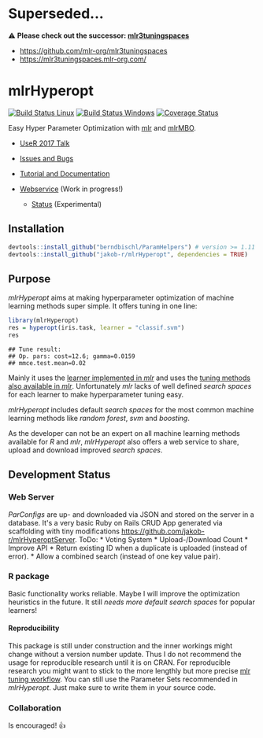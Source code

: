 # Superseded...

⚠️ **Please check out the successor: [mlr3tuningspaces](https://mlr3tuningspaces.mlr-org.com/)** 

- https://github.com/mlr-org/mlr3tuningspaces
- https://mlr3tuningspaces.mlr-org.com/


mlrHyperopt
===========

[![Build Status Linux](https://travis-ci.org/jakob-r/mlrHyperopt.svg?branch=master)](https://travis-ci.org/jakob-r/mlrHyperopt) [![Build Status Windows](https://ci.appveyor.com/api/projects/status/0nyd1gh5p19os07h?svg=true)](https://ci.appveyor.com/project/jakob-r/mlrhyperopt) [![Coverage Status](https://coveralls.io/repos/github/jakob-r/mlrHyperopt/badge.svg?branch=master)](https://coveralls.io/github/jakob-r/mlrHyperopt?branch=master)

Easy Hyper Parameter Optimization with [mlr](https://github.com/mlr-org/mlr/#-machine-learning-in-r) and [mlrMBO](http://mlr-org.github.io/mlrMBO/).

-   [UseR 2017 Talk](https://github.com/jakob-r/mlrHyperopt/raw/master/meta/useR2017/beamer/jakob_richter_mlrHyperopt.pdf)

-   [Issues and Bugs](https://github.com/jakob-r/mlrHyperopt/issues)
-   [Tutorial and Documentation](https://jakob-r.github.io/mlrHyperopt)
-   [Webservice](http://mlrhyperopt.jakob-r.de/parconfigs) (Work in progress!)
    -   [Status](http://mlrhyperopt.jakob-r.de/parconfigs) (Experimental)

Installation
------------

``` r
devtools::install_github("berndbischl/ParamHelpers") # version >= 1.11 needed.
devtools::install_github("jakob-r/mlrHyperopt", dependencies = TRUE)
```

Purpose
-------

*mlrHyperopt* aims at making hyperparameter optimization of machine learning methods super simple. It offers tuning in one line:

``` r
library(mlrHyperopt)
res = hyperopt(iris.task, learner = "classif.svm")
res
```

    ## Tune result:
    ## Op. pars: cost=12.6; gamma=0.0159
    ## mmce.test.mean=0.02

Mainly it uses the [learner implemented in *mlr*](https://mlr-org.github.io/mlr/articles/tutorial/integrated_learners/index.html) and uses the [tuning methods also available in *mlr*](http://mlr-org.github.io/mlr-tutorial/devel/html/tune.html). Unfortunately *mlr* lacks of well defined *search spaces* for each learner to make hyperparameter tuning easy.

*mlrHyperopt* includes default *search spaces* for the most common machine learning methods like *random forest*, *svm* and *boosting*.

As the developer can not be an expert on all machine learning methods available for *R* and *mlr*, *mlrHyperopt* also offers a web service to share, upload and download improved *search spaces*.

Development Status
------------------

### Web Server

*ParConfigs* are up- and downloaded via JSON and stored on the server in a database. 
It's a very basic Ruby on Rails CRUD App generated via scaffolding with tiny modifications <https://github.com/jakob-r/mlrHyperoptServer>. 
ToDo: 
\* Voting System \* Upload-/Download Count \* Improve API \* Return existing ID when a duplicate is uploaded (instead of error). \* Allow a combined search (instead of one key value pair).

### R package

Basic functionality works reliable. Maybe I will improve the optimization heuristics in the future. It still *needs more default search spaces* for popular learners!

#### Reproducibility

This package is still under construction and the inner workings might change without a version number update. Thus I do not recommend the usage for reproducible research until it is on CRAN. For reproducible research you might want to stick to the more lengthly but more precise [mlr tuning workflow](https://mlr-org.github.io/mlr/articles/tutorial/tune.html). You can still use the Parameter Sets recommended in *mlrHyperopt*. Just make sure to write them in your source code.

### Collaboration

Is encouraged! 👍
